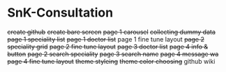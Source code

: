 # SnK-Consultation
~~create github~~
~~create bare screen~~
~~page 1 carousel~~
~~collecting dummy data~~
~~page 1 speciality list~~
~~page 1 doctor list~~
page 1 fine tune layout
~~page 2 speciality grid~~
~~page 2 fine tune layout~~
~~page 3 doctor list~~
~~page 4 info & button~~
~~page 2 search speciality~~
~~page 3 search name~~
~~page 4 message wa~~
~~page 4 fine tune layout~~
~~theme styleing~~
~~theme color choosing~~
github wiki 